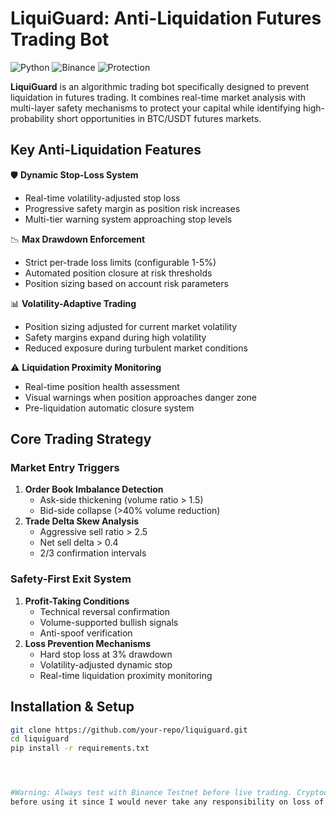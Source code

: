 # LiquiGuard: Anti-Liquidation Futures Trading Bot

![Python](https://img.shields.io/badge/python-3.8%2B-blue)
![Binance](https://img.shields.io/badge/exchange-Binance-orange)
![Protection](https://img.shields.io/badge/protection-anti__liquidation-red)

**LiquiGuard** is an algorithmic trading bot specifically designed to prevent liquidation in futures trading. It combines real-time market analysis with multi-layer safety mechanisms to protect your capital while identifying high-probability short opportunities in BTC/USDT futures markets.

## Key Anti-Liquidation Features

🛡️ **Dynamic Stop-Loss System**  
- Real-time volatility-adjusted stop loss
- Progressive safety margin as position risk increases
- Multi-tier warning system approaching stop levels

📉 **Max Drawdown Enforcement**  
- Strict per-trade loss limits (configurable 1-5%)
- Automated position closure at risk thresholds
- Position sizing based on account risk parameters

📊 **Volatility-Adaptive Trading**  
- Position sizing adjusted for current market volatility
- Safety margins expand during high volatility
- Reduced exposure during turbulent market conditions

⚠️ **Liquidation Proximity Monitoring**  
- Real-time position health assessment
- Visual warnings when position approaches danger zone
- Pre-liquidation automatic closure system

## Core Trading Strategy

### Market Entry Triggers
1. **Order Book Imbalance Detection**
   - Ask-side thickening (volume ratio > 1.5)
   - Bid-side collapse (>40% volume reduction)
2. **Trade Delta Skew Analysis**
   - Aggressive sell ratio > 2.5
   - Net sell delta > 0.4
   - 2/3 confirmation intervals

### Safety-First Exit System
1. **Profit-Taking Conditions**
   - Technical reversal confirmation
   - Volume-supported bullish signals
   - Anti-spoof verification
2. **Loss Prevention Mechanisms**
   - Hard stop loss at 3% drawdown
   - Volatility-adjusted dynamic stop
   - Real-time liquidation proximity monitoring

## Installation & Setup

```bash
git clone https://github.com/your-repo/liquiguard.git
cd liquiguard
pip install -r requirements.txt




#Warning: Always test with Binance Testnet before live trading. Cryptocurrency trading involves substantial risk. Please make sure you could figure out how it works and potential bugs
before using it since I would never take any responsibility on loss of finance.
